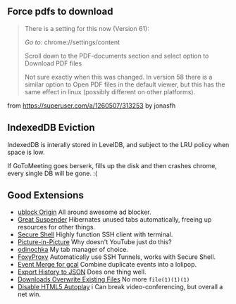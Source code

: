 <!-- njnmdoc: title="Chrome Notes"  -->


## Force pdfs to download

> There is a setting for this now (Version 61):
>
> *Go to:* chrome://settings/content
>
> Scroll down to the PDF-documents section and select option to Download PDF files
>
> Not sure exactly when this was changed. In version 58 there is a similar option to Open PDF files in the default viewer, but this has the same effect in linux (possibly different on other platforms).

from https://superuser.com/a/1260507/313253 by jonasfh

## IndexedDB Eviction

IndexedDB is interally stored in LevelDB, and subject to the LRU policy when space is low.

If GoToMeeting goes berserk, fills up the disk and then crashes chrome, every single DB will be gone. :(

## Good Extensions

  - [ublock Origin](https://chrome.google.com/webstore/detail/ublock-origin/cjpalhdlnbpafiamejdnhcphjbkeiagm)
All around awesome ad blocker.
  - [Great Suspender](https://chrome.google.com/webstore/detail/the-great-suspender/klbibkeccnjlkjkiokjodocebajanakg)
Hibernates unused tabs automatically, freeing up resources for other things.
  - [Secure Shell](https://chrome.google.com/webstore/detail/secure-shell/iodihamcpbpeioajjeobimgagajmlibd)
Highly function SSH client with terminal.
  - [Picture-in-Picture](https://chrome.google.com/webstore/detail/picture-in-picture-extens/hkgfoiooedgoejojocmhlaklaeopbecg)
Why doesn't YouTube just do this?
  - [odinochka](https://chrome.google.com/webstore/detail/odinochka/gdoeiedioceagbkajogciogiopdgpoba)
My tab manager of choice.
  - [FoxyProxy](https://chrome.google.com/webstore/detail/foxyproxy-standard/gcknhkkoolaabfmlnjonogaaifnjlfnp)
Automatically use SSH Tunnels, works with Secure Shell.
  - [Event Merge for gcal](https://chrome.google.com/webstore/detail/event-merge-for-google-ca/idehaflielbgpaokehlhidbjlehlfcep)
Combine duplicate events into a lolipop.
  - [Export History to JSON](https://chrome.google.com/webstore/detail/export-historybookmarks-t/dcoegfodcnjofhjfbhegcgjgapeichlf)
Does one thing well.
  - [Downloads Overwrite Existing Files](https://chrome.google.com/webstore/detail/downloads-overwrite-alrea/lddjgfpjnifpeondafidennlcfagekbp)
No more `file(1)(1)(1)`
  - [Disable HTML5 Autoplay](https://chrome.google.com/webstore/detail/disable-html5-autoplay/efdhoaajjjgckpbkoglidkeendpkolai) i
Can break video-conferencing, but overall a net win.

